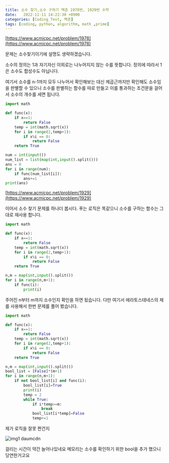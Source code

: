 ```yaml
---
title: 소수 찾기,소수 구하기 백준 1978번, 1929번 수학
date:   2022-11-11 14:22:30 +0900
categories: [Coding_Test, 백준]
tags: [coding, python, algorithm, math ,prime]
---
```


[https://www.acmicpc.net/problem/1978](https://www.acmicpc.net/problem/1978)

문제는 소수찾기이기에 설명도 생략하겠습니다.

소수의 정의는 1과 자기자신 이외로는 나누어지지 않는 수를 뜻합니다. 정의에 따라서 1은 소수도 합성수도 아닙니다.

여기서 소수를 n-1까지 모두 나누어서 확인해보는 대신 제곱근까지만 확인해도 소수임을 판별할 수 있으니 소수를 판별하는 함수를 따로 만들고 이를 통과하는 조건문을 걸어서 소수의 개수를 세면 됩니다.

```py
import math

def func(x):
    if x==1:
        return False
    temp = int(math.sqrt(x))
    for i in range(2,temp+1):
        if x%i == 0:
            return False
    return True

num = int(input())
num_list = list(map(int,input().split()))
ans = 0
for i in range(num):
    if func(num_list[i]):
        ans+=1
print(ans)
```

[https://www.acmicpc.net/problem/1929](https://www.acmicpc.net/problem/1929)

이어서 소수 찾기 문제를 하나더 봅시다. 푸는 로직은 똑같으니 소수를 구하는 함수는 그대로 재사용 합니다.

```py
import math

def func(x):
    if x==1:
        return False
    temp = int(math.sqrt(x))
    for i in range(2,temp+1):
        if x%i == 0:
            return False
    return True

n,m = map(int,input().split())
for i in range(n,m+1):
    if func(i):
        print(i)
```

주어진 n부터 m까지 소수인지 확인을 하면 됬습니다. 다만 여기서 에라토스테네스의 체를 사용해서 한번 문제를 풀어 봤습니다.

```py
import math

def func(x):
    if x==1:
        return False
    temp = int(math.sqrt(x))
    for i in range(2,temp+1):
        if x%i == 0:
            return False
    return True

n,m = map(int,input().split())
bool_list = [False]*(m+1)
for i in range(n,m+1):
    if not bool_list[i] and func(i):
        bool_list[i]=True
        print(i)
        temp = 2
        while True:
            if i*temp>=m:
                break
            bool_list[i*temp]=False
            temp+=1
```

제가 로직을 잘못 짠건지 

![img1 daumcdn](https://user-images.githubusercontent.com/85277660/211191681-a9c1862a-fb5a-4afd-aa62-3508e44dbcb8.png)

걸리는 시간이 약간 늘어나있네요 메모리는 소수를 확인하기 위한 bool을 추가 했으니 당연한거고요